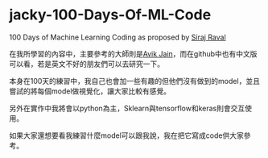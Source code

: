 
# jacky-100-Days-Of-ML-Code

 100 Days of Machine Learning Coding as proposed by [Siraj Raval](https://github.com/llSourcell)

在我所學習的內容中，主要參考的大師則是[Avik Jain](https://github.com/Avik-Jain)，而在github中也有中文版可以看，若是英文不好的朋友們可以去研究一下。

本身在100天的練習中，我自己也會加一些有趣的但他們沒有做到的model，並且嘗試的將每個model做視覺化，讓大家比較有感覺。

另外在實作中我將會以python為主，Sklearn與tensorflow和keras則會交互使用。

如果大家還想要看我練習什麼model可以跟我說，我在把它寫成code供大家參考。
